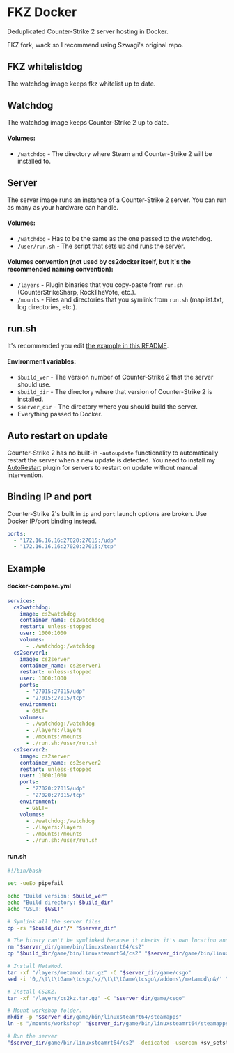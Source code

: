 # FKZ Docker

Deduplicated Counter-Strike 2 server hosting in Docker.

FKZ fork, wack so I recommend using Szwagi's original repo.

## FKZ whitelistdog

The watchdog image keeps fkz whitelist up to date.

## Watchdog

The watchdog image keeps Counter-Strike 2 up to date.

#### Volumes:

- `/watchdog` - The directory where Steam and Counter-Strike 2 will be installed to.

## Server

The server image runs an instance of a Counter-Strike 2 server. You can run as many as your hardware can handle.

#### Volumes:

- `/watchdog` - Has to be the same as the one passed to the watchdog.
- `/user/run.sh` - The script that sets up and runs the server.

#### Volumes convention (not used by cs2docker itself, but it's the recommended naming convention):

- `/layers` - Plugin binaries that you copy-paste from `run.sh` (CounterStrikeSharp, RockTheVote, etc.).
- `/mounts` - Files and directories that you symlink from `run.sh` (maplist.txt, log directories, etc.).

## run.&#8203;sh

It's recommended you edit [the example in this README](#runsh-1).

#### Environment variables:

- `$build_ver` - The version number of Counter-Strike 2 that the server should use.
- `$build_dir` - The directory where that version of Counter-Strike 2 is installed.
- `$server_dir` - The directory where you should build the server.
- Everything passed to Docker.

## Auto restart on update

Counter-Strike 2 has no built-in `-autoupdate` functionality to automatically restart the server when a new update is detected.
You need to install my [AutoRestart](https://github.com/Szwagi/cs2docker-autorestart/) plugin for servers to restart on update without manual intervention.

## Binding IP and port

Counter-Strike 2's built in `ip` and `port` launch options are broken. Use Docker IP/port binding instead.

```yml
ports:
  - "172.16.16.16:27020:27015:/udp"
  - "172.16.16.16:27020:27015:/tcp"
```

## Example

#### docker-compose.yml

```yml
services:
  cs2watchdog:
    image: cs2watchdog
    container_name: cs2watchdog
    restart: unless-stopped
    user: 1000:1000
    volumes:
      - ./watchdog:/watchdog
  cs2server1:
    image: cs2server
    container_name: cs2server1
    restart: unless-stopped
    user: 1000:1000
    ports:
      - "27015:27015/udp"
      - "27015:27015/tcp"
    environment:
      - GSLT=
    volumes:
      - ./watchdog:/watchdog
      - ./layers:/layers
      - ./mounts:/mounts
      - ./run.sh:/user/run.sh
  cs2server2:
    image: cs2server
    container_name: cs2server2
    restart: unless-stopped
    user: 1000:1000
    ports:
      - "27020:27015/udp"
      - "27020:27015/tcp"
    environment:
      - GSLT=
    volumes:
      - ./watchdog:/watchdog
      - ./layers:/layers
      - ./mounts:/mounts
      - ./run.sh:/user/run.sh
```

#### run.&#8203;sh

```bash
#!/bin/bash

set -ueEo pipefail

echo "Build version: $build_ver"
echo "Build directory: $build_dir"
echo "GSLT: $GSLT"

# Symlink all the server files.
cp -rs "$build_dir"/* "$server_dir"

# The binary can't be symlinked because it checks it's own location and sets CWD based on that.
rm "$server_dir/game/bin/linuxsteamrt64/cs2"
cp "$build_dir/game/bin/linuxsteamrt64/cs2" "$server_dir/game/bin/linuxsteamrt64/cs2"

# Install MetaMod.
tar -xf "/layers/metamod.tar.gz" -C "$server_dir/game/csgo"
sed -i '0,/\t\t\tGame\tcsgo/s//\t\t\tGame\tcsgo\/addons\/metamod\n&/' "$server_dir/game/csgo/gameinfo.gi"

# Install CS2KZ.
tar -xf "/layers/cs2kz.tar.gz" -C "$server_dir/game/csgo"

# Mount workshop folder.
mkdir -p "$server_dir/game/bin/linuxsteamrt64/steamapps"
ln -s "/mounts/workshop" "$server_dir/game/bin/linuxsteamrt64/steamapps/workshop"

# Run the server
"$server_dir/game/bin/linuxsteamrt64/cs2" -dedicated -usercon +sv_setsteamaccount "$GSLT" +map de_dust2 +host_workshop_map 3070194623
```
